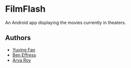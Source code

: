# FilmFlash
An Android app displaying the movies currently in theaters.

## Authors
- [Yuying Fan](https://github.com/fyy26)
- [Ben Effress](https://github.com/Ben-Effress)
- [Arya Roy](https://github.com/aroy12345)
